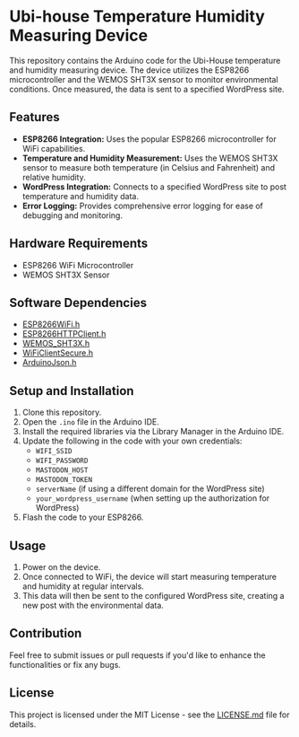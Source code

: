 # Ubi-house Temperature Humidity Measuring Device

This repository contains the Arduino code for the Ubi-House temperature and humidity measuring device. The device utilizes the ESP8266 microcontroller and the WEMOS SHT3X sensor to monitor environmental conditions. Once measured, the data is sent to a specified WordPress site.

## Features

- **ESP8266 Integration:** Uses the popular ESP8266 microcontroller for WiFi capabilities.
- **Temperature and Humidity Measurement:** Uses the WEMOS SHT3X sensor to measure both temperature (in Celsius and Fahrenheit) and relative humidity.
- **WordPress Integration:** Connects to a specified WordPress site to post temperature and humidity data.
- **Error Logging:** Provides comprehensive error logging for ease of debugging and monitoring.
  
## Hardware Requirements

- ESP8266 WiFi Microcontroller
- WEMOS SHT3X Sensor

## Software Dependencies

- [ESP8266WiFi.h](https://github.com/esp8266/Arduino/tree/master/libraries/ESP8266WiFi)
- [ESP8266HTTPClient.h](https://github.com/esp8266/Arduino/tree/master/libraries/ESP8266HTTPClient)
- [WEMOS_SHT3X.h](https://github.com/wemos/WEMOS_SHT3x_Arduino_Library)
- [WiFiClientSecure.h](https://github.com/esp8266/Arduino/tree/master/libraries/ESP8266WiFi/src)
- [ArduinoJson.h](https://arduinojson.org/)

## Setup and Installation

1. Clone this repository.
2. Open the `.ino` file in the Arduino IDE.
3. Install the required libraries via the Library Manager in the Arduino IDE.
4. Update the following in the code with your own credentials:
   - `WIFI_SSID`
   - `WIFI_PASSWORD`
   - `MASTODON_HOST`
   - `MASTODON_TOKEN`
   - `serverName` (if using a different domain for the WordPress site)
   - `your_wordpress_username` (when setting up the authorization for WordPress)
5. Flash the code to your ESP8266.

## Usage

1. Power on the device.
2. Once connected to WiFi, the device will start measuring temperature and humidity at regular intervals.
3. This data will then be sent to the configured WordPress site, creating a new post with the environmental data.

## Contribution

Feel free to submit issues or pull requests if you'd like to enhance the functionalities or fix any bugs.

## License

This project is licensed under the MIT License - see the [LICENSE.md](LICENSE.md) file for details.

